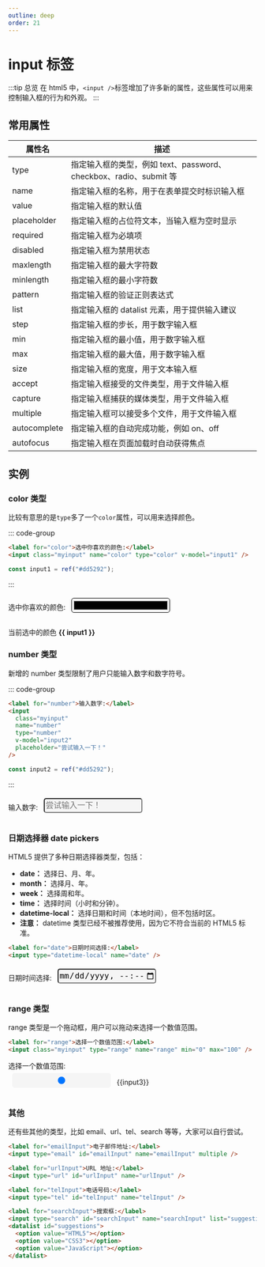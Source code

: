 ```yaml
---
outline: deep
order: 21
---
```


# input 标签

<ArticleMetadata />

:::tip 总览
在 html5 中，`<input />`标签增加了许多新的属性，这些属性可以用来控制输入框的行为和外观。
:::

## 常用属性

| 属性名       | 描述                                                              |
| ------------ | ----------------------------------------------------------------- |
| type         | 指定输入框的类型，例如 text、password、checkbox、radio、submit 等 |
| name         | 指定输入框的名称，用于在表单提交时标识输入框                      |
| value        | 指定输入框的默认值                                                |
| placeholder  | 指定输入框的占位符文本，当输入框为空时显示                        |
| required     | 指定输入框为必填项                                                |
| disabled     | 指定输入框为禁用状态                                              |
| maxlength    | 指定输入框的最大字符数                                            |
| minlength    | 指定输入框的最小字符数                                            |
| pattern      | 指定输入框的验证正则表达式                                        |
| list         | 指定输入框的 datalist 元素，用于提供输入建议                      |
| step         | 指定输入框的步长，用于数字输入框                                  |
| min          | 指定输入框的最小值，用于数字输入框                                |
| max          | 指定输入框的最大值，用于数字输入框                                |
| size         | 指定输入框的宽度，用于文本输入框                                  |
| accept       | 指定输入框接受的文件类型，用于文件输入框                          |
| capture      | 指定输入框捕获的媒体类型，用于文件输入框                          |
| multiple     | 指定输入框可以接受多个文件，用于文件输入框                        |
| autocomplete | 指定输入框的自动完成功能，例如 on、off                            |
| autofocus    | 指定输入框在页面加载时自动获得焦点                                |

## 实例

### color 类型

比较有意思的是`type`多了一个`color`属性，可以用来选择颜色。

::: code-group

```html
<label for="color">选中你喜欢的颜色:</label>
<input class="myinput" name="color" type="color" v-model="input1" />
```

```js [vue]
const input1 = ref("#dd5292");
```

:::

<label for="color">选中你喜欢的颜色:</label>
<input class="myinput" name="color" type="color" v-model="input1" />

当前选中的颜色 <b>{{ input1 }}</b>

### number 类型

新增的 number 类型限制了用户只能输入数字和数字符号。

::: code-group

```html
<label for="number">输入数字:</label>
<input
  class="myinput"
  name="number"
  type="number"
  v-model="input2"
  placeholder="尝试输入一下！"
/>
```

```js [vue]
const input2 = ref("#dd5292");
```

:::

<label for="number">输入数字:</label>
<input class="myinput" name="number" type="number" v-model="input2" placeholder="尝试输入一下！"/>

### 日期选择器 date pickers

HTML5 提供了多种日期选择器类型，包括：

- **date：** 选择日、月、年。
- **month：** 选择月、年。
- **week：** 选择周和年。
- **time：** 选择时间（小时和分钟）。
- **datetime-local：** 选择日期和时间（本地时间），但不包括时区。
- **注意：** datetime 类型已经不被推荐使用，因为它不符合当前的 HTML5 标准。

```html
<label for="date">日期时间选择:</label>
<input type="datetime-local" name="date" />
```

<label for="date">日期时间选择:</label>
<input class="myinput" type="datetime-local" name="date" />

### range 类型

range 类型是一个拖动框，用户可以拖动来选择一个数值范围。

```html
<label for="range">选择一个数值范围:</label>
<input class="myinput" type="range" name="range" min="0" max="100" />
```

<label for="range">选择一个数值范围:</label><br />
<input class="myinput" type="range" name="range" min="0" max="100" v-model="input3"/> <span>{{input3}}</span>

### 其他

还有些其他的类型，比如 email、url、tel、search 等等，大家可以自行尝试。

```html
<label for="emailInput">电子邮件地址:</label>
<input type="email" id="emailInput" name="emailInput" multiple />

<label for="urlInput">URL 地址:</label>
<input type="url" id="urlInput" name="urlInput" />

<label for="telInput">电话号码:</label>
<input type="tel" id="telInput" name="telInput" />

<label for="searchInput">搜索框:</label>
<input type="search" id="searchInput" name="searchInput" list="suggestions" />
<datalist id="suggestions">
  <option value="HTML5"></option>
  <option value="CSS3"></option>
  <option value="JavaScript"></option>
</datalist>
```

<script setup>
import { ref } from 'vue'

const input1=ref('#dd5292');
const input2=ref(null);
const input3=ref(10);
</script>

<style scoped>
.myinput{
    width: 200px;
    height: 30px;
    border-radius: 5px;
    margin: 8px;
    margin-bottom:0px;
    outline: none;
    font-size: 16px;
    color: #000;
    background-color: #f5f5f5;
    transition: all 0.3s;
    display: inline-block;
    vertical-align: middle;
    line-height: 30px;
    position: relative;
    transform: translateY(-50%);
    -webkit-appearance: none;
    -moz-appearance: none;
    margin-top:20px;
}
</style>

<LastUpdated time="2024/11/6 18:00:31"/>
